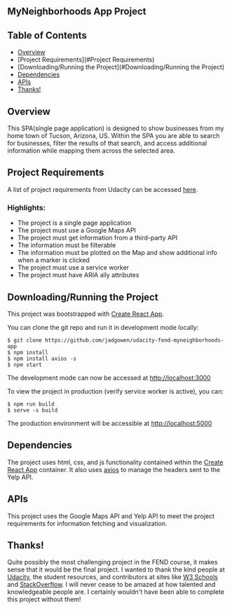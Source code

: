 ## MyNeighborhoods App Project

## Table of Contents
 - [Overview](#Overview)
 - [Project Requirements](#Project Requirements)
 - [Downloading/Running the Project](#Downloading/Running the Project)
 - [Dependencies](#Dependencies)
 - [APIs](#APIs)
 - [Thanks!](#Thanks!)

## Overview
This SPA(single page application) is designed to show businesses from my home town of Tucson, Arizona, US. Within the SPA you are able to search for businesses, filter the results of that search, and access additional information while mapping them across the selected area.


## Project Requirements
A list of project requirements from Udacity can be accessed [here](https://review.udacity.com/#!/rubrics/1351/view).
### Highlights:
  - The project is a single page application
  - The project must use a Google Maps API
  - The project must get information from a third-party API
  - The information must be filterable
  - The information must be plotted on the Map and show additional info when a marker is clicked
  - The project must use a service worker
  - The project must have ARIA ally attributes

## Downloading/Running the Project
This project was bootstrapped with [Create React App](https://github.com/facebook/create-react-app).

You can clone the git repo and run it in development mode locally:
```
$ git clone https://github.com/jadgowen/udacity-fend-myneighborhoods-app
$ npm install
$ npm install axios -s
$ npm start
```
The development mode can now be accessed at [http://localhost:3000](http://localhost:3000)

To view the project in production (verify service worker is active), you can:
```
$ npm run build
$ serve -s build
```
The production environment will be accessible at [http://localhost:5000](http://localhost:5000)

## Dependencies
The project uses html, css, and js functionality contained within the [Create React App](https://github.com/facebook/create-react-app) container. It also uses [axios](https://www.npmjs.com/package/axios) to manage the headers sent to the Yelp API.

## APIs
This project uses the Google Maps API and Yelp API to meet the project requirements for information fetching and visualization.

## Thanks!
Quite possibly the most challenging project in the FEND course, it makes sense that it would be the final project. I wanted to thank the kind people at [Udacity](https://www.udacity.com/), the student resources, and contributors at sites like [W3 Schools](https://www.w3schools.com/) and [StackOverflow](https://stackoverflow.com/). I will never cease to be amazed at how talented and knowledgeable people are. I certainly wouldn't have been able to complete this project without them!
